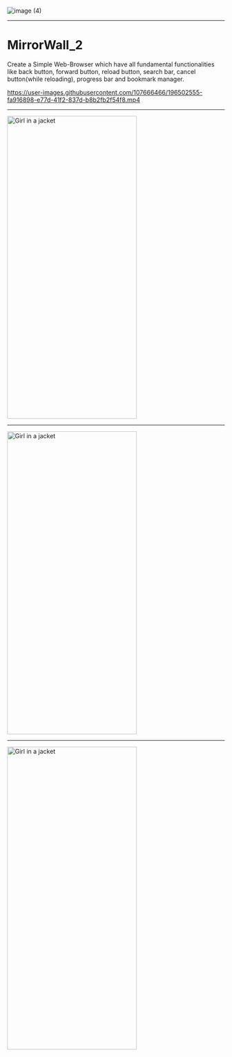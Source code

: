 ![image (4)](https://user-images.githubusercontent.com/107666466/196502439-43dcf7e3-6c05-4ce3-a19e-20e57f319ef2.jpg)

<!-- <img src="https://user-images.githubusercontent.com/107666466/196148682-5233b5f7-ddda-422d-be49-7af1695b37ef.png" width="1200" height="280"> -->

---

# MirrorWall_2
Create a Simple Web-Browser which have all fundamental functionalities like back button, forward button, reload button, search bar, cancel button(while reloading), progress bar and bookmark manager.



https://user-images.githubusercontent.com/107666466/196502555-fa916898-e77d-41f2-837d-b8b2fb2f54f8.mp4


---

<img src="https://user-images.githubusercontent.com/107666466/196503479-7dcd1d7c-4902-41bc-be55-882cd95cdb6b.jpg" alt="Girl in a jacket" width="300" height="700">

---
  
<img src="https://user-images.githubusercontent.com/107666466/196503581-3e278bd3-ff89-46fc-a364-fbf5cf7ea31c.jpg" alt="Girl in a jacket" width="300" height="700">

---
  
<img src="https://user-images.githubusercontent.com/107666466/196503868-7e6b7aef-fab1-44b0-87cf-62477bd877cb.jpg" alt="Girl in a jacket" width="300" height="700">

